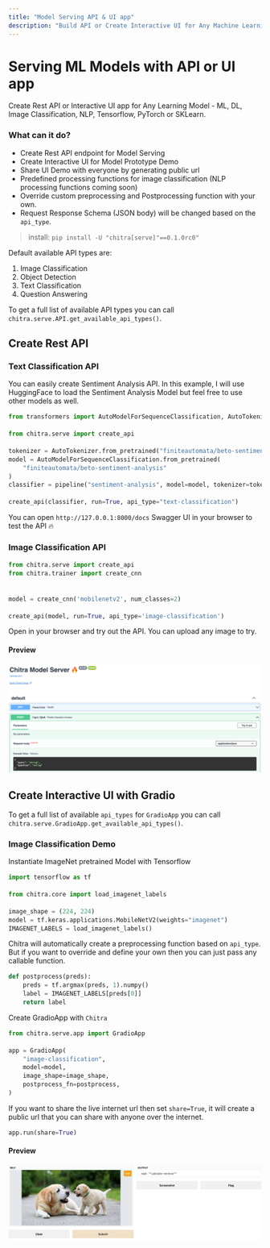 ```yaml
---
title: "Model Serving API & UI app"
description: "Build API or Create Interactive UI for Any Machine Learning & Deep Learning  Model with Tensorflow, PyTorch or SkLearn."
---
```


# Serving ML Models with API or UI app

Create Rest API or Interactive UI app for Any Learning Model - ML, DL, Image Classification, NLP, Tensorflow, PyTorch or
SKLearn.

### What can it do?

- Create Rest API endpoint for Model Serving
- Create Interactive UI for Model Prototype Demo
- Share UI Demo with everyone by generating public url
- Predefined processing functions for image classification (NLP processing functions coming soon)
- Override custom preprocessing and Postprocessing function with your own.
- Request Response Schema (JSON body) will be changed based on the `api_type`.

> install: `pip install -U "chitra[serve]"==0.1.0rc0"`

Default available API types are:

1. Image Classification
1. Object Detection
1. Text Classification
1. Question Answering

To get a full list of available API types you can call `chitra.serve.API.get_available_api_types()`.

## Create Rest API

### Text Classification API

You can easily create Sentiment Analysis API. In this example, I will use HuggingFace to load the Sentiment Analysis
Model but feel free to use other models as well.

```python
from transformers import AutoModelForSequenceClassification, AutoTokenizer, pipeline

from chitra.serve import create_api

tokenizer = AutoTokenizer.from_pretrained("finiteautomata/beto-sentiment-analysis")
model = AutoModelForSequenceClassification.from_pretrained(
    "finiteautomata/beto-sentiment-analysis"
)
classifier = pipeline("sentiment-analysis", model=model, tokenizer=tokenizer)

create_api(classifier, run=True, api_type="text-classification")
```

You can open `http://127.0.0.1:8000/docs` Swagger UI in your browser to test the API 🔥

### Image Classification API

```python
from chitra.serve import create_api
from chitra.trainer import create_cnn


model = create_cnn('mobilenetv2', num_classes=2)

create_api(model, run=True, api_type='image-classification')
```

Open in your browser and try out the API. You can upload any image to try.

#### Preview

![png](preview-qna.png)

## Create Interactive UI with Gradio

To get a full list of available `api_types` for `GradioApp` you can call `chitra.serve.GradioApp.get_available_api_types()`.

### Image Classification Demo

Instantiate ImageNet pretrained Model with Tensorflow

```python
import tensorflow as tf

from chitra.core import load_imagenet_labels

image_shape = (224, 224)
model = tf.keras.applications.MobileNetV2(weights="imagenet")
IMAGENET_LABELS = load_imagenet_labels()
```

Chitra will automatically create a preprocessing function based on `api_type`.
But if you want to override and define
your own then you can just pass any callable function.

```python
def postprocess(preds):
    preds = tf.argmax(preds, 1).numpy()
    label = IMAGENET_LABELS[preds[0]]
    return label
```

Create GradioApp with `Chitra`

```python
from chitra.serve.app import GradioApp

app = GradioApp(
    "image-classification",
    model=model,
    image_shape=image_shape,
    postprocess_fn=postprocess,
)
```

If you want to share the live internet url then set `share=True`, it will create a public url that you can share with
anyone over the internet.

```python
app.run(share=True)
```
#### Preview
![png](preview-app-image-clf.png)
